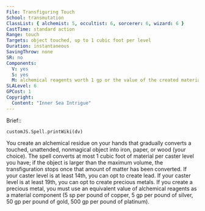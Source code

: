 ```yaml
---
File: Transfiguring Touch
School: transmutation
ClassList: { alchemist: 5, occultist: 6, sorcerer: 6, wizard: 6 }
CastTime: standard action
Range: touch
Targets: object touched, up to 1 cubic foot per level
Duration: instantaneous
SavingThrow: none
SR: no
Components:
  V: yes
  S: yes
  M: alchemical reagents worth 1 gp or the value of the created material, whichever is more
SLALevel: 6
GPCost: 1
Copyright:
  Content: "Inner Sea Intrigue"
---
```

Brief:: 

```dataviewjs
customJS.Spell.printWiki(dv)
```

You create an alchemical residue on your hands that gradually converts a touched, unattended, nonmagical object into iron, paper, or wood (your choice). The spell converts at most 1 cubic foot of material per caster level you have; if the object is larger than the maximum volume, the transfiguration stops once that amount of matter has been converted. If your caster level is at least 14th, you can opt to create lead. If your caster level is at least 19th, you can opt to create precious metals. If you create a precious metal, you must use an equivalent value of alchemical reagents as a material component (5 sp per pound of copper, 5 gp per pound of silver, 50 gp per pound of gold, 500 gp per pound of platinum).
